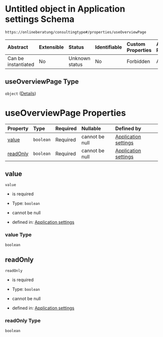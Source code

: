 # Untitled object in Application settings Schema

```txt
https://onlineberatung/consultingtype#/properties/useOverviewPage
```



| Abstract            | Extensible | Status         | Identifiable | Custom Properties | Additional Properties | Access Restrictions | Defined In                                                                     |
| :------------------ | :--------- | :------------- | :----------- | :---------------- | :-------------------- | :------------------ | :----------------------------------------------------------------------------- |
| Can be instantiated | No         | Unknown status | No           | Forbidden         | Allowed               | none                | [application-settings.json*](application-settings.json "open original schema") |

## useOverviewPage Type

`object` ([Details](application-settings-properties-useoverviewpage.md))

# useOverviewPage Properties

| Property              | Type      | Required | Nullable       | Defined by                                                                                                                                                                             |
| :-------------------- | :-------- | :------- | :------------- | :------------------------------------------------------------------------------------------------------------------------------------------------------------------------------------- |
| [value](#value)       | `boolean` | Required | cannot be null | [Application settings](application-settings-properties-useoverviewpage-properties-value.md "https://onlineberatung/consultingtype#/properties/useOverviewPage/properties/value")       |
| [readOnly](#readonly) | `boolean` | Required | cannot be null | [Application settings](application-settings-properties-useoverviewpage-properties-readonly.md "https://onlineberatung/consultingtype#/properties/useOverviewPage/properties/readOnly") |

## value



`value`

*   is required

*   Type: `boolean`

*   cannot be null

*   defined in: [Application settings](application-settings-properties-useoverviewpage-properties-value.md "https://onlineberatung/consultingtype#/properties/useOverviewPage/properties/value")

### value Type

`boolean`

## readOnly



`readOnly`

*   is required

*   Type: `boolean`

*   cannot be null

*   defined in: [Application settings](application-settings-properties-useoverviewpage-properties-readonly.md "https://onlineberatung/consultingtype#/properties/useOverviewPage/properties/readOnly")

### readOnly Type

`boolean`
